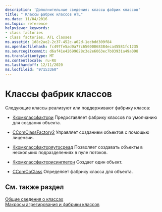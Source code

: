 ```yaml
---
description: 'Дополнительные сведения: классы фабрик классов'
title: " Классы фабрик классов ATL"
ms.date: 11/04/2016
ms.topic: reference
helpviewer_keywords:
- class factories
- class factories, ATL classes
ms.assetid: 1d8c2ae2-2c37-452c-a02d-1ecbdd309f84
ms.openlocfilehash: fc497fe5ad0a77c65600068384eca45581fc1235
ms.sourcegitcommit: d6af41e42699628c3e2e6063ec7b03931a49a098
ms.translationtype: MT
ms.contentlocale: ru-RU
ms.lasthandoff: 12/11/2020
ms.locfileid: "97153360"
---
```

# <a name="class-factories-classes"></a>Классы фабрик классов

Следующие классы реализуют или поддерживают фабрику класса:

- [Ккомклассфактори](../atl/reference/ccomclassfactory-class.md) Предоставляет фабрику классов по умолчанию для создания объекта.

- [CComClassFactory2](../atl/reference/ccomclassfactory2-class.md) Управляет созданием объектов с помощью лицензии.

- [Ккомклассфакторяутосреад](../atl/reference/ccomclassfactoryautothread-class.md) Позволяет создавать объекты в нескольких подразделениях в пуле потоков.

- [Ккомклассфакторисинглетон](../atl/reference/ccomclassfactorysingleton-class.md) Создает один объект.

- [CComCoClass](../atl/reference/ccomcoclass-class.md) Определяет фабрику класса для объекта.

## <a name="see-also"></a>См. также раздел

[Общие сведения о классах](../atl/atl-class-overview.md)<br/>
[Макросы агрегирования и фабрики классов](../atl/reference/aggregation-and-class-factory-macros.md)
